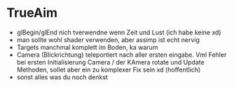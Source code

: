 # TrueAim
- glBegin/glEnd nich tverwendne wenn Zeit und Lust (ich habe keine xd)  
- man sollte wohl shader verwenden, aber assimp ist echt nervig
- Targets manchmal komplett im Boden, ka warum
- Camera (Blickrichtung) teleportiert nach aller ersten eingabe. Vml Fehler bei ersten Initialisierung Camera / der KAmera rotate und Update Methoden, sollet aber ein zu komplexer Fix sein xd (hoffentlich) 
- sonst alles was du noch denkst
